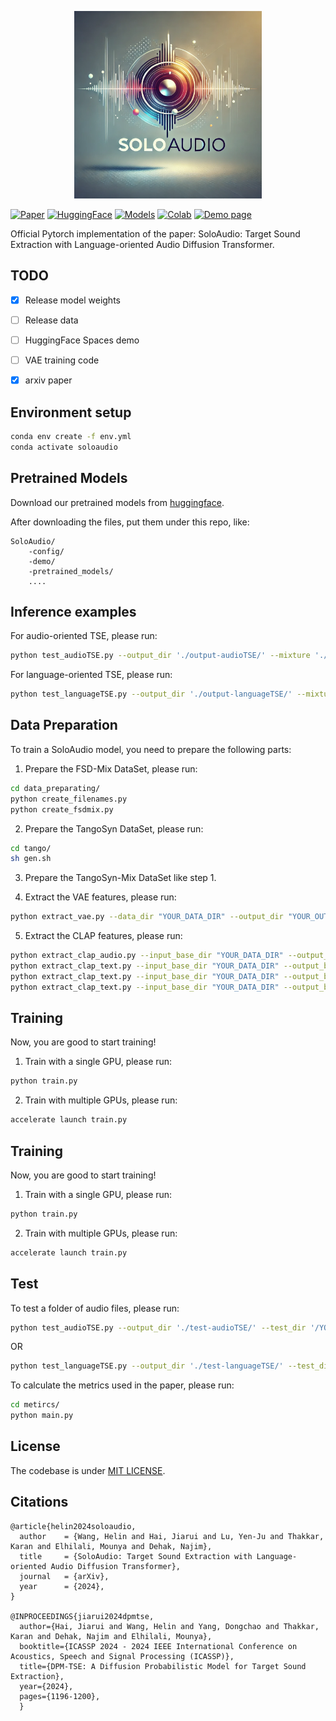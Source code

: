 <p align="center">
  <img src="demo/soloaudio.webp" alt="SoloAudio" width="300" height="300" style="max-width: 100%;">
</p>


[![Paper](https://img.shields.io/badge/arXiv-2409.08425-brightgreen.svg?style=flat-square)](https://arxiv.org/pdf/2409.08425)  [![HuggingFace](https://img.shields.io/badge/%F0%9F%A4%97%20Hugging%20Face-Spaces-blue)](https://huggingface.co/spaces/) [![Models](https://img.shields.io/badge/%F0%9F%A4%97%20Hugging%20Face-Models-blue)](https://huggingface.co/westbrook/SoloAudio)  [![Colab](https://colab.research.google.com/assets/colab-badge.svg)](https://colab.research.google.com/drive/)  [![Demo page](https://img.shields.io/badge/Audio_Samples-blue?logo=Github&style=flat-square)](https://wanghelin1997.github.io/SoloAudio-Demo/)

Official Pytorch implementation of the paper: SoloAudio: Target Sound Extraction with Language-oriented Audio Diffusion Transformer.


## TODO
- [x] Release model weights
- [ ] Release data
- [ ] HuggingFace Spaces demo
- [ ] VAE training code
- [x] arxiv paper


## Environment setup
```bash
conda env create -f env.yml
conda activate soloaudio
```

## Pretrained Models

Download our pretrained models from [huggingface](https://huggingface.co/westbrook/SoloAudio).

After downloading the files, put them under this repo, like:
```
SoloAudio/
    -config/
    -demo/
    -pretrained_models/
    ....
```

<!-- ## Gradio
### Run in colab

[![Open in Colab](https://colab.research.google.com/assets/colab-badge.svg)](https://colab.research.google.com/drive/1g4-Oqd1Fu9WfDFb-nicfxqsWIPvsGb91?usp=sharing)

### Run locally
After environment setup install additional dependencies:
```bash
apt-get install -y espeak espeak-data libespeak1 libespeak-dev
apt-get install -y festival*
apt-get install -y build-essential
apt-get install -y flac libasound2-dev libsndfile1-dev vorbis-tools
apt-get install -y libxml2-dev libxslt-dev zlib1g-dev
pip install -r gradio_requirements.txt
```

Run gradio server from terminal:
```bash
python gradio_app.py
```
It is ready to use on [default url](http://127.0.0.1:7860).

### How to use it
1. (optionally) Select models
2. Load models
3. Transcribe
4. Align
5. Run -->

## Inference examples
For audio-oriented TSE, please run:

```bash
python test_audioTSE.py --output_dir './output-audioTSE/' --mixture './demo/1_mix.wav' --enrollment './demo/1_enrollment.wav'
```

For language-oriented TSE, please run:

```bash
python test_languageTSE.py --output_dir './output-languageTSE/' --mixture './demo/1_mix.wav' --enrollment 'Acoustic guitar'
```


## Data Preparation
To train a SoloAudio model, you need to prepare the following parts:
1. Prepare the FSD-Mix DataSet, please run:
```bash
cd data_preparating/
python create_filenames.py
python create_fsdmix.py
```

2. Prepare the TangoSyn DataSet, please run:
```bash
cd tango/
sh gen.sh
```

3. Prepare the TangoSyn-Mix DataSet like step 1.

4. Extract the VAE features, please run:

```bash
python extract_vae.py --data_dir "YOUR_DATA_DIR" --output_dir "YOUR_OUTPUT_DIR"
```

5. Extract the CLAP features, please run:

```bash
python extract_clap_audio.py --input_base_dir "YOUR_DATA_DIR" --output_base_dir "YOUR_OUTPUT_DIR"
python extract_clap_text.py --input_base_dir "YOUR_DATA_DIR" --output_base_dir "YOUR_OUTPUT_DIR" --split 1
python extract_clap_text.py --input_base_dir "YOUR_DATA_DIR" --output_base_dir "YOUR_OUTPUT_DIR" --split 2
python extract_clap_text.py --input_base_dir "YOUR_DATA_DIR" --output_base_dir "YOUR_OUTPUT_DIR" --split 3
```

## Training

Now, you are good to start training!

1. Train with a single GPU, please run:
```bash
python train.py
```

2. Train with multiple GPUs, please run:
```bash
accelerate launch train.py
```

## Training

Now, you are good to start training!

1. Train with a single GPU, please run:
```bash
python train.py
```

2. Train with multiple GPUs, please run:
```bash
accelerate launch train.py
```

## Test
To test a folder of audio files, please run:

```bash
python test_audioTSE.py --output_dir './test-audioTSE/' --test_dir '/YOUR_PATH_TO_TEST/'
```

OR

```bash
python test_languageTSE.py --output_dir './test-languageTSE/' --test_dir '/YOUR_PATH_TO_TEST/'
```

To calculate the metrics used in the paper, please run:
```bash
cd metircs/
python main.py
```

## License
The codebase is under [MIT LICENSE](./LICENSE). 



## Citations
```
@article{helin2024soloaudio,
  author    = {Wang, Helin and Hai, Jiarui and Lu, Yen-Ju and Thakkar, Karan and Elhilali, Mounya and Dehak, Najim},
  title     = {SoloAudio: Target Sound Extraction with Language-oriented Audio Diffusion Transformer},
  journal   = {arXiv},
  year      = {2024},
}

@INPROCEEDINGS{jiarui2024dpmtse,
  author={Hai, Jiarui and Wang, Helin and Yang, Dongchao and Thakkar, Karan and Dehak, Najim and Elhilali, Mounya},
  booktitle={ICASSP 2024 - 2024 IEEE International Conference on Acoustics, Speech and Signal Processing (ICASSP)}, 
  title={DPM-TSE: A Diffusion Probabilistic Model for Target Sound Extraction}, 
  year={2024},
  pages={1196-1200},
  }

```
